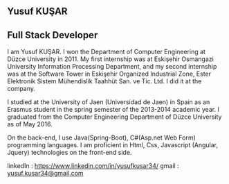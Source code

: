 ## Yusuf KUŞAR
## Full Stack Developer

I am Yusuf KUŞAR. I won the Department of Computer Engineering at Düzce University in 2011. My first internship was at Eskişehir Osmangazi University Information Processing Department, and my second internship was at the Software Tower in Eskişehir Organized Industrial Zone, Ester Elektronik Sistem Mühendislik Taahhüt San. ve Tic. Ltd. I did it at the company.

I studied at the University of Jaen (Universidad de Jaen) in Spain as an Erasmus student in the spring semester of the 2013-2014 academic year. I graduated from the Computer Engineering Department of Düzce University as of May 2016.

On the back-end, I use Java(Spring-Boot), C#(Asp.net Web Form) programming languages.
I am proficient in Html, Css, Javascript (Angular, Jquery) technologies on the front-end side.

linkedIn : https://www.linkedin.com/in/yusufkusar34/
gmail : yusuf.kusar34@gmail.com
